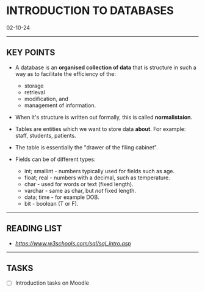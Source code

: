 # INTRODUCTION TO DATABASES
02-10-24

---
## KEY POINTS
- A database is an **organised collection of data** that is structure in such a way as to facilitate the efficiency of the:
  - storage
  - retrieval
  - modification, and
  - management
of information.

- When it's structure is written out formally, this is called **normalistaion**.

- Tables are entities which we want to store data **about**. For example: staff, students, patients.
- The table is essentially the "drawer of the filing cabinet".

- Fields can be of different types:
  - int; smallint - numbers typically used for fields such as age.
  - float; real - numbers with a decimal, such as temperature.
  - char - used for words or text (fixed length).
  - varchar - same as char, but *not* fixed length.
  - data; time - for example DOB.
  - bit - boolean (T or F).

---
## READING LIST
  - *https://www.w3schools.com/sql/sql_intro.asp*

---
## TASKS
- [ ] Introduction tasks on Moodle
